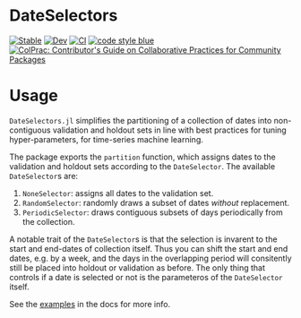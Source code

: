 # DateSelectors
[![Stable](https://img.shields.io/badge/docs-stable-blue.svg)](https://invenia.github.io/DateSelectors.jl/stable)
[![Dev](https://img.shields.io/badge/docs-dev-blue.svg)](https://invenia.github.io/DateSelectors.jl/dev)
[![CI](https://github.com/Invenia/DateSelectors.jl/workflows/CI/badge.svg)](https://github.com/Invenia/DateSelectors.jl/actions?query=workflow%3ACI)
[![code style blue](https://img.shields.io/badge/code%20style-blue-4495d1.svg)](https://github.com/invenia/BlueStyle)
[![ColPrac: Contributor's Guide on Collaborative Practices for Community Packages](https://img.shields.io/badge/ColPrac-Contributor's%20Guide-blueviolet)](https://github.com/SciML/ColPrac)

# Usage

`DateSelectors.jl` simplifies the partitioning of a collection of dates into non-contiguous validation and holdout sets in line with best practices for tuning hyper-parameters, for time-series machine learning.

The package exports the `partition` function, which assigns dates to the validation and holdout sets according to the `DateSelector`.
The available `DateSelector`s are:
1. `NoneSelector`: assigns all dates to the validation set.
1. `RandomSelector`: randomly draws a subset of dates _without_ replacement.
1. `PeriodicSelector`: draws contiguous subsets of days periodically from the collection.

A notable trait of the `DateSelector`s is that the selection is invarent to the start and end-dates of collection itself.
Thus you can shift the start and end dates, e.g. by a week, and the days in the overlapping period will consitently still be placed into holdout or validation as before.
The only thing that controls if a date is selected or not is the parameteros of the `DateSelector` itself.

See the [examples](https://invenia.github.io/DateSelectors.jl/stable) in the docs for more info.
